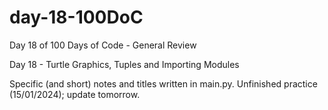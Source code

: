 # day-18-100DoC
Day 18 of 100 Days of Code - General Review

Day 18 - Turtle Graphics, Tuples and Importing Modules

Specific (and short) notes and titles written in main.py. 
  Unfinished practice (15/01/2024); update tomorrow.
